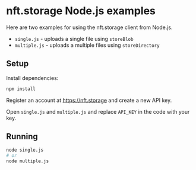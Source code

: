 # nft.storage Node.js examples

Here are two examples for using the nft.storage client from Node.js.

* `single.js` - uploads a single file using `storeBlob`
* `multiple.js` - uploads a multiple files using `storeDirectory`

## Setup

Install dependencies:

```sh
npm install
```

Register an account at https://nft.storage and create a new API key.

Open `single.js` and `multiple.js` and replace `API_KEY` in the code with your key.

## Running

```sh
node single.js
# or
node multiple.js
```
